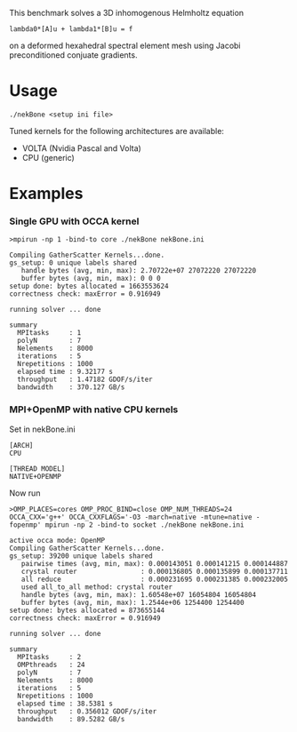 This benchmark solves a 3D inhomogenous Helmholtz equation 
```
lambda0*[A]u + lambda1*[B]u = f
```
on a deformed hexahedral spectral element mesh using Jacobi preconditioned conjuate gradients.

# Usage

```
./nekBone <setup ini file>
```
Tuned kernels for the following architectures are available:
* VOLTA (Nvidia Pascal and Volta)
* CPU (generic)	

# Examples

### Single GPU with OCCA kernel
```
>mpirun -np 1 -bind-to core ./nekBone nekBone.ini

Compiling GatherScatter Kernels...done.
gs_setup: 0 unique labels shared
   handle bytes (avg, min, max): 2.70722e+07 27072220 27072220
   buffer bytes (avg, min, max): 0 0 0
setup done: bytes allocated = 1663553624
correctness check: maxError = 0.916949

running solver ... done

summary
  MPItasks     : 1
  polyN        : 7
  Nelements    : 8000
  iterations   : 5
  Nrepetitions : 1000
  elapsed time : 9.32177 s
  throughput   : 1.47182 GDOF/s/iter
  bandwidth    : 370.127 GB/s
``` 

### MPI+OpenMP with native CPU kernels

Set in nekBone.ini
```
[ARCH]
CPU

[THREAD MODEL]
NATIVE+OPENMP
```

Now run
```
>OMP_PLACES=cores OMP_PROC_BIND=close OMP_NUM_THREADS=24 OCCA_CXX='g++' OCCA_CXXFLAGS='-O3 -march=native -mtune=native -fopenmp' mpirun -np 2 -bind-to socket ./nekBone nekBone.ini

active occa mode: OpenMP
Compiling GatherScatter Kernels...done.
gs_setup: 39200 unique labels shared
   pairwise times (avg, min, max): 0.000143051 0.000141215 0.000144887
   crystal router                : 0.000136805 0.000135899 0.000137711
   all reduce                    : 0.000231695 0.000231385 0.000232005
   used all_to_all method: crystal router
   handle bytes (avg, min, max): 1.60548e+07 16054804 16054804
   buffer bytes (avg, min, max): 1.2544e+06 1254400 1254400
setup done: bytes allocated = 873655144
correctness check: maxError = 0.916949

running solver ... done

summary
  MPItasks     : 2
  OMPthreads   : 24
  polyN        : 7
  Nelements    : 8000
  iterations   : 5
  Nrepetitions : 1000
  elapsed time : 38.5381 s
  throughput   : 0.356012 GDOF/s/iter
  bandwidth    : 89.5282 GB/s
```
